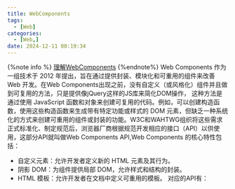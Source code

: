 ```yaml
---
title: WebComponents
tags:
  - [Web]
categories:
  - [Web,]
date: 2024-12-11 00:19:34
---
```

{%note info %}
[理解WebComponents](https://kinsta.com/blog/web-components/#what-are-web-components)
{%endnote%}
Web Components 作为一组技术于 2012 年提出，旨在通过提供封装、模块化和可重用的组件来改善 Web 开发。在Web Components出现之前，没有自定义（或风格化）组件并且做到可复用的方法，只是提供像jQuery这样的JS库来简化DOM操作，
这种方法是通过使用 JavaScript 函数和对象来创建可复用的代码。例如，可以创建构造函数，使用这些构造函数来生成带有特定功能或样式的 DOM 元素，但缺乏一种系统化的方式来创建可重用的组件或封装的功能。W3C和WAHTWG组织将这些需求正式标准化、制定规范后，浏览器厂商根据规范开发相应的接口（API）以供使用，这部分API就叫做Web Components API,Web Components 的核心特性包括：
+ 自定义元素：允许开发者定义新的 HTML 元素及其行为。
+ 阴影 DOM：为组件提供局部 DOM，允许样式和结构的封装。
+ HTML 模板：允许开发者在文档中定义可重用的模板。
对应的API有：
